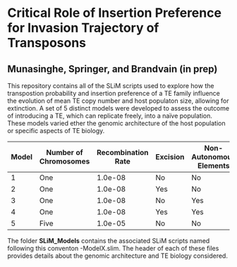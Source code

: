 # Critical Role of Insertion Preference for Invasion Trajectory of Transposons

## Munasinghe, Springer, and Brandvain (in prep)

This repository contains all of the SLiM scripts used to explore how the transpostion probability and insertion preference of a TE family influence the evolution of mean TE copy number and host populaton size, allowing for extinction. A set of 5 distinct models were developed to assess the outcome of introducing a TE, which can replicate freely, into a naïve population. These models varied ether the genomic architecture of the host population or specific aspects of TE biology. 

| Model      | Number of Chromosomes | Recombination Rate | Excision | Non-Autonomous Elements |
| ----------- | ----------- | ----------- | ----------- | ----------- |
| 1      | One       | 1.0e-08      | No       | No      |
| 2      | One       | 1.0e-08      | Yes       | No      |
| 3      | One       | 1.0e-08      | No       | Yes      |
| 4      | One       | 1.0e-08      | Yes       | Yes      |
| 5      | Five       | 1.0e-05      | No       | No      |

The folder **SLiM_Models** contains the associated SLiM scripts named following this conventon -ModelX.slim. The header of each of these files provides details about the genomic architecture and TE biology considered. 
